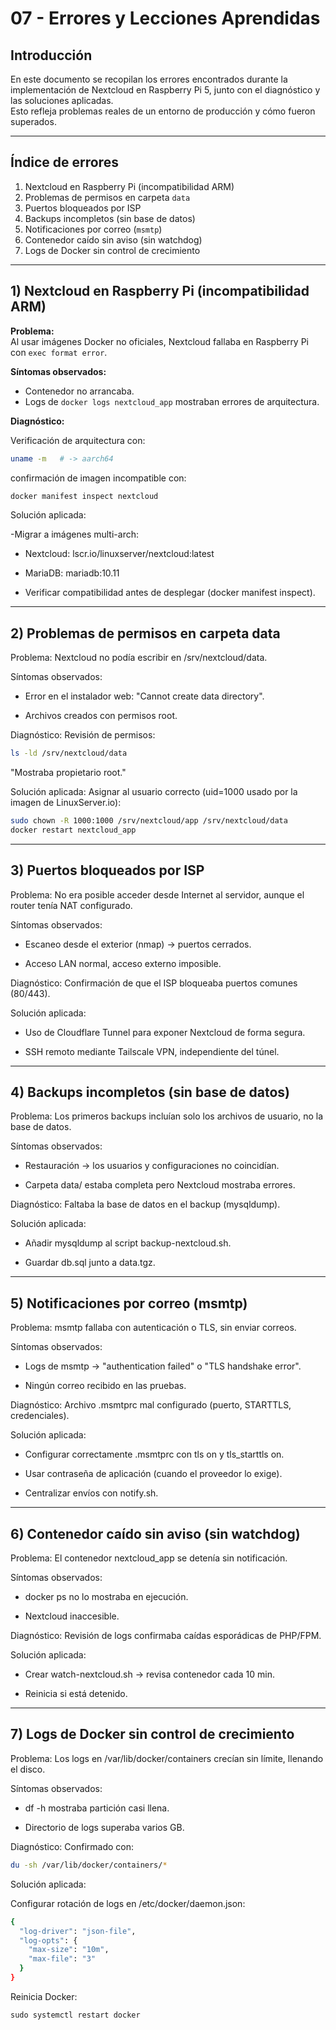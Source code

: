 # 07 - Errores y Lecciones Aprendidas

## Introducción
En este documento se recopilan los errores encontrados durante la implementación de Nextcloud en Raspberry Pi 5, junto con el diagnóstico y las soluciones aplicadas.  
Esto refleja problemas reales de un entorno de producción y cómo fueron superados.

---

## Índice de errores
1. Nextcloud en Raspberry Pi (incompatibilidad ARM)  
2. Problemas de permisos en carpeta `data`  
3. Puertos bloqueados por ISP  
4. Backups incompletos (sin base de datos)  
5. Notificaciones por correo (`msmtp`)  
6. Contenedor caído sin aviso (sin watchdog)  
7. Logs de Docker sin control de crecimiento  

---

## 1) Nextcloud en Raspberry Pi (incompatibilidad ARM)

**Problema:**  
Al usar imágenes Docker no oficiales, Nextcloud fallaba en Raspberry Pi con `exec format error`.

**Síntomas observados:**  
- Contenedor no arrancaba.  
- Logs de `docker logs nextcloud_app` mostraban errores de arquitectura.  

**Diagnóstico:**  

Verificación de arquitectura con:
```bash
uname -m   # -> aarch64
```
confirmación de imagen incompatible con:

```bash
docker manifest inspect nextcloud
```

Solución aplicada:

-Migrar a imágenes multi-arch:

  - Nextcloud: lscr.io/linuxserver/nextcloud:latest

  - MariaDB: mariadb:10.11

- Verificar compatibilidad antes de desplegar (docker manifest inspect).

-----

## 2) Problemas de permisos en carpeta data

Problema:
Nextcloud no podía escribir en /srv/nextcloud/data.

Síntomas observados:

- Error en el instalador web: "Cannot create data directory".

- Archivos creados con permisos root.

Diagnóstico:
Revisión de permisos:

```bash
ls -ld /srv/nextcloud/data
```
"Mostraba propietario root."

Solución aplicada:
Asignar al usuario correcto (uid=1000 usado por la imagen de LinuxServer.io):

```bash
sudo chown -R 1000:1000 /srv/nextcloud/app /srv/nextcloud/data
docker restart nextcloud_app
```

------

## 3) Puertos bloqueados por ISP

Problema:
No era posible acceder desde Internet al servidor, aunque el router tenía NAT configurado.

Síntomas observados:

- Escaneo desde el exterior (nmap) → puertos cerrados.

- Acceso LAN normal, acceso externo imposible.

Diagnóstico:
Confirmación de que el ISP bloqueaba puertos comunes (80/443).

Solución aplicada:

- Uso de Cloudflare Tunnel para exponer Nextcloud de forma segura.

- SSH remoto mediante Tailscale VPN, independiente del túnel.

-------------

## 4) Backups incompletos (sin base de datos)

Problema:
Los primeros backups incluían solo los archivos de usuario, no la base de datos.

Síntomas observados:

- Restauración → los usuarios y configuraciones no coincidían.

- Carpeta data/ estaba completa pero Nextcloud mostraba errores.

Diagnóstico:
Faltaba la base de datos en el backup (mysqldump).

Solución aplicada:

- Añadir mysqldump al script backup-nextcloud.sh.

- Guardar db.sql junto a data.tgz.


------------

## 5) Notificaciones por correo (msmtp)

Problema:
msmtp fallaba con autenticación o TLS, sin enviar correos.

Síntomas observados:

- Logs de msmtp → "authentication failed" o "TLS handshake error".

- Ningún correo recibido en las pruebas.

Diagnóstico:
Archivo .msmtprc mal configurado (puerto, STARTTLS, credenciales).

Solución aplicada:

- Configurar correctamente .msmtprc con tls on y tls_starttls on.

- Usar contraseña de aplicación (cuando el proveedor lo exige).

- Centralizar envíos con notify.sh.

----------

## 6) Contenedor caído sin aviso (sin watchdog)

Problema:
El contenedor nextcloud_app se detenía sin notificación.

Síntomas observados:

- docker ps no lo mostraba en ejecución.

- Nextcloud inaccesible.

Diagnóstico:
Revisión de logs confirmaba caídas esporádicas de PHP/FPM.

Solución aplicada:

- Crear watch-nextcloud.sh → revisa contenedor cada 10 min.

- Reinicia si está detenido.

----------

## 7) Logs de Docker sin control de crecimiento

Problema:
Los logs en /var/lib/docker/containers crecían sin límite, llenando el disco.

Síntomas observados:

- df -h mostraba partición casi llena.

- Directorio de logs superaba varios GB.

Diagnóstico:
Confirmado con:

```bash
du -sh /var/lib/docker/containers/*
```

Solución aplicada:

Configurar rotación de logs en /etc/docker/daemon.json:


```bash
{
  "log-driver": "json-file",
  "log-opts": {
    "max-size": "10m",
    "max-file": "3"
  }
}
```

Reinicia Docker:
```bhas
sudo systemctl restart docker
```




